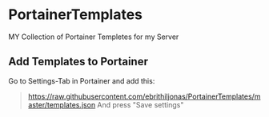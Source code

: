 # PortainerTemplates
MY Collection of Portainer Templetes for my Server

## Add Templates to Portainer

Go to Settings-Tab in Portainer and add this:
> https://raw.githubusercontent.com/ebrithiljonas/PortainerTemplates/master/templates.json
And press "Save settings"
